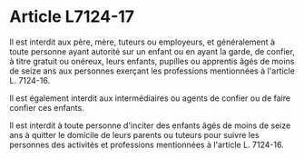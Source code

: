 # Article L7124-17

Il est interdit aux père, mère, tuteurs ou employeurs, et généralement à toute personne ayant autorité sur un enfant ou en ayant la garde, de confier, à titre gratuit ou onéreux, leurs enfants, pupilles ou apprentis âgés de moins de seize ans aux personnes exerçant les professions mentionnées à l'article L. 7124-16.

Il est également interdit aux intermédiaires ou agents de confier ou de faire confier ces enfants.

Il est interdit à toute personne d'inciter des enfants âgés de moins de seize ans à quitter le domicile de leurs parents ou tuteurs pour suivre les personnes des activités et professions mentionnées à l'article L. 7124-16.